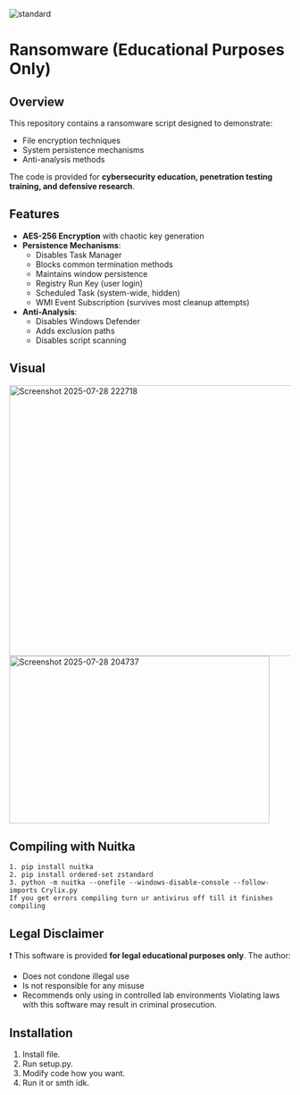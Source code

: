 
![standard](https://github.com/user-attachments/assets/a629bc06-634d-4c5b-b3e3-58df3dfec3b8)



# Ransomware (Educational Purposes Only)


## Overview
This repository contains a ransomware script designed to demonstrate:
- File encryption techniques
- System persistence mechanisms
- Anti-analysis methods

The code is provided for **cybersecurity education, penetration testing training, and defensive research**.

## Features
- **AES-256 Encryption** with chaotic key generation
- **Persistence Mechanisms**:
  - Disables Task Manager
  - Blocks common termination methods
  - Maintains window persistence
  - Registry Run Key (user login)
  - Scheduled Task (system-wide, hidden)
  - WMI Event Subscription (survives most cleanup attempts)
- **Anti-Analysis**:
  - Disables Windows Defender
  - Adds exclusion paths
  - Disables script scanning

## Visual

<img width="958" height="485" alt="Screenshot 2025-07-28 222718" src="https://github.com/user-attachments/assets/5278ed2a-a8ac-40e5-b612-cb24a5a514a4" />



<img width="466" height="300" alt="Screenshot 2025-07-28 204737" src="https://github.com/user-attachments/assets/8ebe3cee-8c05-4c78-ab51-151ec4437f61" />





## Compiling with Nuitka
```
1. pip install nuitka
2. pip install ordered-set zstandard
3. python -m nuitka --onefile --windows-disable-console --follow-imports Crylix.py
If you get errors compiling turn ur antivirus off till it finishes compiling
```


## Legal Disclaimer
❗ This software is provided **for legal educational purposes only**. The author:
- Does not condone illegal use
- Is not responsible for any misuse
- Recommends only using in controlled lab environments
Violating laws with this software may result in criminal prosecution.

## Installation
1. Install file.
2. Run setup.py.
3. Modify code how you want.
4. Run it or smth idk.

